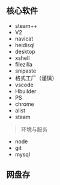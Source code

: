 ## 核心软件

- steam++  
- V2  
- navicat  
- heidisql  
- desktop
- xshell
- filezilla
- snipaste
- 格式工厂（谨慎）
- vscode
- Hbuilder
- PS
- chrome
- alist
- steam

> 环境与服务

- node
- git
- mysql

## 网盘存
